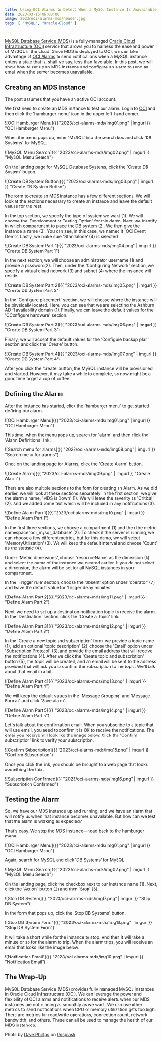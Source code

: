 ```yaml
---
title: Using OCI Alarms to Detect When a MySQL Instance Is Unavailable
date: 2023-03-15T06:00:00
image: 2023/oci-alarms-mds/header.jpg
tags: [ "MySQL", "Oracle-Cloud" ]

---
```


[MySQL Database Service (MDS)](https://docs.oracle.com/en-us/iaas/mysql-database/doc/overview-mysql-database-service.html) is a fully-managed [Oracle Cloud Infrastructure (OCI)](https://www.oracle.com/cloud/) service that allows you to harness the ease and power of MySQL in the cloud. Since MDS is deployed to OCI, we can take advantage of [OCI Alarms](https://docs.oracle.com/en-us/iaas/Content/Monitoring/Tasks/managingalarms.htm) to send notifications when a MySQL instance enters a state that is, shall we say, less than favorable. In this post, we will show how to set up an MDS instance and configure an alarm to send an email when the server becomes unavailable.

## Creating an MDS Instance

The post assumes that you have an active OCI account.

We first need to create an MDS instance to test our alarm.
Login to [OCI](https://www.oracle.com/cloud/sign-in.html) and then click the 'hamburger menu' icon in the upper left-hand corner.

![OCI Hamburger Menu]({{ "2023/oci-alarms-mds/img01.png" | imgurl }}  "OCI Hamburger Menu")

When the menu pops up, enter 'MySQL' into the search box and click 'DB Systems' for MySQL.

![MySQL Menu Search]({{ "2023/oci-alarms-mds/img02.png" | imgurl }}  "MySQL Menu Search")

On the landing page for MySQL Database Systems, click the 'Create DB System' button.

![Create DB System Button]({{ "2023/oci-alarms-mds/img03.png" | imgurl }}  "Create DB System Button")

The form to create an MDS instance has a few different sections.
We will look at the sections necessary to create an instance and leave the default values for the rest.

In the top section, we specify the type of system we want (1).
We will choose the 'Development or Testing Option' for this demo.
Next, we identify in which compartment to place the DB system (2).
We then give the instance a name (3). You can see, in this case, we named it 'OCI Event Demo'.
Lastly, we make sure 'Standalone' (4) is selected.

![Create DB System Part 1]({{ "2023/oci-alarms-mds/img04.png" | imgurl }}  "Create DB System Part 1")

In the next section, we will choose an administrator username (1) and provide a password(2).
Then, under the 'Configuring Network' section, we specify a virtual cloud network (3) and subnet (4) where the instance will reside.

![Create DB System Part 2]({{ "2023/oci-alarms-mds/img05.png" | imgurl }}  "Create DB System Part 2")

In the 'Configure placement' section, we will choose where the instance will be physically located.
Here, you can see that we are selecting the Ashburn AD-1 availability domain (1).
Finally, we can leave the default values for the 'CConfigure hardware' section.

![Create DB System Part 3]({{ "2023/oci-alarms-mds/img06.png" | imgurl }}  "Create DB System Part 3")

Finally, we will accept the default values for the 'Configure backup plan' section and click the 'Create' button.

![Create DB System Part 4]({{ "2023/oci-alarms-mds/img07.png" | imgurl }}  "Create DB System Part 4")

After you click the 'create' button, the MySQL instance will be provisioned and started.
However, it may take a while to complete, so now might be a good time to get a cup of coffee.

## Defining the Alarm

After the instance has started, click the 'hamburger menu' to get started defining our alarm.

![OCI Hamburger Menu]({{ "2023/oci-alarms-mds/img01.png" | imgurl }}  "OCI Hamburger Menu")

This time, when the menu pops up, search for 'alarm' and then click the 'Alarm Definitions' link.

![Search menu for alarms]({{ "2023/oci-alarms-mds/img08.png" | imgurl }}  "Search menu for alarms")

Once on the landing page for Alarms, click the 'Create Alarm' button.

![Create Alarm]({{ "2023/oci-alarms-mds/img09.png" | imgurl }}  "Create Alarm")

There are also multiple sections to the form for creating an Alarm.
As we did earlier, we will look at these sections separately.
In the first section, we give the alarm a name, 'MDS is Down' (1).
We will leave the severity as 'Critical' (2).
And we added some text which will be included in any notifications (3).

![Define Alarm Part 1]({{ "2023/oci-alarms-mds/img10.png" | imgurl }}  "Define Alarm Part 1")

In the first three sections, we choose a compartment (1) and then the metric namespace 'oci_mysql_database' (2).
To check if the server is running, we can choose a few different metrics, but for this demo, we will select 'MemoryUtilization' (3).
We will keep the default interval and choose 'Count' as the statistic (4).

Under 'Metric dimensions', choose 'resourceName' as the dimension (5) and select the name of the instance we created earlier.
If you do not select a dimension, the alarm will be set for all MySQL instances in your compartment.

In the 'Trigger rule' section, choose the 'absent' option under 'operator' (7) and leave the default value for 'trigger delay minutes'.

![Define Alarm Part 2]({{ "2023/oci-alarms-mds/img11.png" | imgurl }}  "Define Alarm Part 2")

Next, we need to set up a destination notification topic to receive the alarm.
In the 'Destination' section, click the 'Create a Topic' link.

![Define Alarm Part 3]({{ "2023/oci-alarms-mds/img12.png" | imgurl }}  "Define Alarm Part 3")

In the 'Create a new topic and subscription' form, we provide a topic name (1), add an optional 'topic description' (2), choose the 'Email' option under 'Subscription Protocol' (3), and provide the email address that will receive the notifications (4).
After we click the 'Create topic and subscription' button (5), the topic will be created, and an email will be sent to the address provided that will ask you to confirm the subscription to the topic.
We'll talk about that email in a bit.

![Define Alarm Part 4]({{ "2023/oci-alarms-mds/img13.png" | imgurl }}  "Define Alarm Part 4")

We will keep the default values in the 'Message Grouping' and 'Message Format' and click 'Save alarm'.

![Define Alarm Part 5]({{ "2023/oci-alarms-mds/img14.png" | imgurl }}  "Define Alarm Part 5")

Let's talk about the confirmation email. When you subscribe to a topic that will use email, you need to confirm it is OK to receive the notifications.
The email you receive will look like the image below.
Click the 'Confirm subscription' link to verify your subscription.

![Confirm Subscription]({{ "2023/oci-alarms-mds/img15.png" | imgurl }}  "Confirm Subscription")

Once you click the link, you should be brought to a web page that looks something like this:

![Subscription Confirmed]({{ "2023/oci-alarms-mds/img16.png" | imgurl }}  "Subscription Confirmed")

## Testing the Alarm

So, we have our MDS instance up and running, and we have an alarm that will notify us when that instance becomes unavailable.
But how can we test that the alarm is working as expected?

That's easy. We stop the MDS instance—head back to the hamburger menu.

![OCI Hamburger Menu]({{ "2023/oci-alarms-mds/img01.png" | imgurl }}  "OCI Hamburger Menu")

Again, search for MySQL and click 'DB Systems' for MySQL.

![MySQL Menu Search]({{ "2023/oci-alarms-mds/img02.png" | imgurl }}  "MySQL Menu Search")

On the landing page, click the checkbox next to our instance name (1).
Next, click the 'Action' button (2) and then 'Stop' (3).

![Stop DB System]({{ "2023/oci-alarms-mds/img17.png" | imgurl }}  "Stop DB System")

In the form that pops up, click the 'Stop DB Systems' button.

![Stop DB System Form"]({{ "2023/oci-alarms-mds/img18.png" | imgurl }}  "Stop DB System Form")

It will take a short while for the instance to stop. And then it will take a minute or so for the alarm to trip.
When the alarm trips, you will receive an email that looks like the image below:

![Notification Email"]({{ "2023/oci-alarms-mds/img19.png" | imgurl }}  "Notification Email")

## The Wrap-Up

MySQL Database Service (MDS) provides fully managed MySQL instances in Oracle Cloud Infrastructure (OCI).
We can leverage the power and flexibility of OCI alarms and notifications to receive alerts when our MDS instances are not running as smoothly as we want.
We can use other metrics to send notifications when CPU or memory utilization gets too high.
There are metrics for read/write operations, connection count, network bandwidth, and others.
These can all be used to manage the health of our MDS instances.

Photo by <a href="https://unsplash.com/@teracomp?utm_source=unsplash&utm_medium=referral&utm_content=creditCopyText">Dave Phillips</a> on <a href="https://unsplash.com/photos/Q44xwiDIcns?utm_source=unsplash&utm_medium=referral&utm_content=creditCopyText">Unsplash</a>
  
